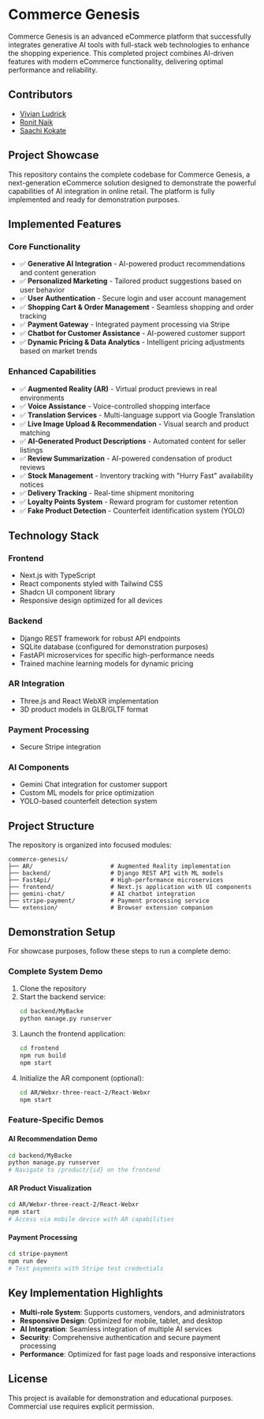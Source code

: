 # Commerce Genesis

Commerce Genesis is an advanced eCommerce platform that successfully integrates generative AI tools with full-stack web technologies to enhance the shopping experience. This completed project combines AI-driven features with modern eCommerce functionality, delivering optimal performance and reliability.

## Contributors
- [Vivian Ludrick](https://github.com/vivalchemy)
- [Ronit Naik](https://github.com/RonitNaik122)
- [Saachi Kokate](https://github.com/SaachiK08)

## Project Showcase

This repository contains the complete codebase for Commerce Genesis, a next-generation eCommerce solution designed to demonstrate the powerful capabilities of AI integration in online retail. The platform is fully implemented and ready for demonstration purposes.

## Implemented Features

### Core Functionality
- ✅ **Generative AI Integration** - AI-powered product recommendations and content generation
- ✅ **Personalized Marketing** - Tailored product suggestions based on user behavior
- ✅ **User Authentication** - Secure login and user account management 
- ✅ **Shopping Cart & Order Management** - Seamless shopping and order tracking
- ✅ **Payment Gateway** - Integrated payment processing via Stripe
- ✅ **Chatbot for Customer Assistance** - AI-powered customer support
- ✅ **Dynamic Pricing & Data Analytics** - Intelligent pricing adjustments based on market trends

### Enhanced Capabilities
- ✅ **Augmented Reality (AR)** - Virtual product previews in real environments
- ✅ **Voice Assistance** - Voice-controlled shopping interface
- ✅ **Translation Services** - Multi-language support via Google Translation
- ✅ **Live Image Upload & Recommendation** - Visual search and product matching
- ✅ **AI-Generated Product Descriptions** - Automated content for seller listings
- ✅ **Review Summarization** - AI-powered condensation of product reviews
- ✅ **Stock Management** - Inventory tracking with "Hurry Fast" availability notices
- ✅ **Delivery Tracking** - Real-time shipment monitoring
- ✅ **Loyalty Points System** - Reward program for customer retention
- ✅ **Fake Product Detection** - Counterfeit identification system (YOLO)

## Technology Stack

### Frontend
- Next.js with TypeScript
- React components styled with Tailwind CSS
- Shadcn UI component library
- Responsive design optimized for all devices

### Backend
- Django REST framework for robust API endpoints
- SQLite database (configured for demonstration purposes)
- FastAPI microservices for specific high-performance needs
- Trained machine learning models for dynamic pricing

### AR Integration
- Three.js and React WebXR implementation
- 3D product models in GLB/GLTF format

### Payment Processing
- Secure Stripe integration

### AI Components
- Gemini Chat integration for customer support
- Custom ML models for price optimization
- YOLO-based counterfeit detection system

## Project Structure

The repository is organized into focused modules:

```
commerce-genesis/
├── AR/                      # Augmented Reality implementation
├── backend/                 # Django REST API with ML models
├── FastApi/                 # High-performance microservices
├── frontend/                # Next.js application with UI components
├── gemini-chat/             # AI chatbot integration
├── stripe-payment/          # Payment processing service
└── extension/               # Browser extension companion
```

## Demonstration Setup

For showcase purposes, follow these steps to run a complete demo:

### Complete System Demo
1. Clone the repository
2. Start the backend service:
   ```bash
   cd backend/MyBacke
   python manage.py runserver
   ```
3. Launch the frontend application:
   ```bash
   cd frontend
   npm run build
   npm start
   ```
4. Initialize the AR component (optional):
   ```bash
   cd AR/Webxr-three-react-2/React-Webxr
   npm start
   ```

### Feature-Specific Demos

#### AI Recommendation Demo
```bash
cd backend/MyBacke
python manage.py runserver
# Navigate to /product/{id} on the frontend
```

#### AR Product Visualization
```bash
cd AR/Webxr-three-react-2/React-Webxr
npm start
# Access via mobile device with AR capabilities
```

#### Payment Processing
```bash
cd stripe-payment
npm run dev
# Test payments with Stripe test credentials
```

## Key Implementation Highlights

- **Multi-role System**: Supports customers, vendors, and administrators
- **Responsive Design**: Optimized for mobile, tablet, and desktop
- **AI Integration**: Seamless integration of multiple AI services
- **Security**: Comprehensive authentication and secure payment processing
- **Performance**: Optimized for fast page loads and responsive interactions

## License

This project is available for demonstration and educational purposes. Commercial use requires explicit permission.
